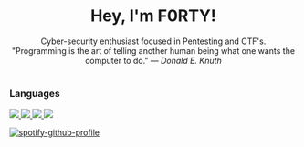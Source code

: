<h1 align="center">Hey, I'm F0RTY!</h1>

<p align="center">Cyber-security enthusiast focused in Pentesting and CTF's.<br>"Programming is the art of telling another human being what one wants the computer to do." ― <i>Donald E. Knuth</i></p>
<h1>

<H3>Languages</H3>
<a href=""><img src="https://img.shields.io/badge/Python-3776AB?logo=python&logoColor=white"</a>
<a href=""><img src="https://img.shields.io/badge/HTML-E34F26?logo=HTML5&logoColor=white"</a>
<a href=""><img src="https://shields.io/badge/JavaScript-F7DF1E?logo=JavaScript&logoColor=white"</a>
<a href=""><img src="https://img.shields.io/badge/Bash-557C94?logo=KaliLinux&logoColor=white"</a>

<br>

[![spotify-github-profile](https://spotify-github-profile.vercel.app/api/view?uid=xavituber&cover_image=true&theme=compact&show_offline=false&background_color=121212&interchange=true)](https://spotify-github-profile.vercel.app/api/view?uid=xavituber&redirect=true)

<br>
